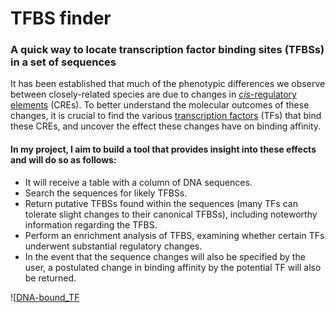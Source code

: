 # TFBS finder
### A quick way to locate transcription factor binding sites (TFBSs) in a set of sequences

It has been established that much of the phenotypic differences we observe between closely-related species are due to changes in [*cis*-regulatory elements](https://en.wikipedia.org/wiki/Cis-regulatory_element) (CREs). To better understand the molecular outcomes of these changes, it is crucial to find the various [transcription factors](https://en.wikipedia.org/wiki/Transcription_factor) (TFs) that bind these CREs, and uncover the effect these changes have on binding affinity.

#### In my project, I aim to build a tool that provides insight into these effects and will do so as follows:
- It will receive a table with a column of DNA sequences.
- Search the sequences for likely TFBSs.
- Return putative TFBSs found within the sequences (many TFs can tolerate slight changes to their canonical TFBSs), including noteworthy information regarding the TFBS.
- Perform an enrichment analysis of TFBS, examining whether certain TFs underwent substantial regulatory changes.
- In the event that the sequence changes will also be specified by the user, a postulated change in binding affinity by the potential TF will also be returned.


![[DNA-bound_TF](https://github.com/nachshon-egyes/TFBS_finder/assets/160335278/8bcabb9a-c764-41c7-b8cc-efeb6fdfff3c)
